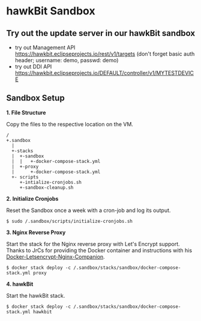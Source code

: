 hawkBit Sandbox
===

## Try out the update server in our hawkBit sandbox

- try out Management API https://hawkbit.eclipseprojects.io/rest/v1/targets (don't forget basic auth header; username:
  demo, passwd: demo)
- try out DDI API https://hawkbit.eclipseprojects.io/DEFAULT/controller/v1/MYTESTDEVICE

## Sandbox Setup

**1. File Structure**

Copy the files to the respective location on the VM.

```
/
+.sandbox
  |
  +-stacks
  |  +-sandbox
  |  |   +-docker-compose-stack.yml
  |  +-proxy
  |      +-docker-compose-stack.yml  
  +- scripts
     +-intialize-cronjobs.sh
     +-sandbox-cleanup.sh 
```

**2. Initialize Cronjobs**

Reset the Sandbox once a week with a cron-job and log its output.

```
$ sudo /.sandbox/scripts/initialize-cronjobs.sh
```

**3. Nginx Reverse Proxy**

Start the stack for the Nginx reverse proxy with Let's Encrypt support. Thanks to JrCs for providing the Docker
container
and instructions with
his [Docker-Letsencrypt-Nginx-Companion](https://github.com/JrCs/docker-letsencrypt-nginx-proxy-companion).

```
$ docker stack deploy -c /.sandbox/stacks/sandbox/docker-compose-stack.yml proxy
```

**4. hawkBit**

Start the hawkBit stack.

```
$ docker stack deploy -c /.sandbox/stacks/sandbox/docker-compose-stack.yml hawkbit
```